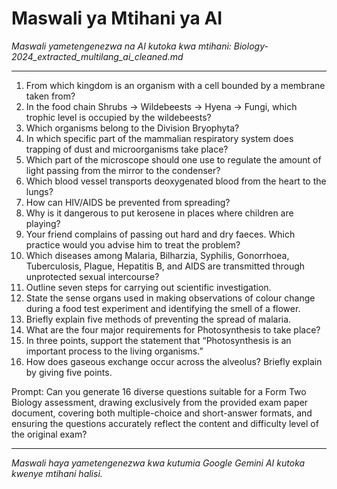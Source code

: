 # Maswali ya Mtihani ya AI
*Maswali yametengenezwa na AI kutoka kwa mtihani: Biology-2024_extracted_multilang_ai_cleaned.md*

---

1.  From which kingdom is an organism with a cell bounded by a membrane taken from?
2.  In the food chain Shrubs → Wildebeests → Hyena → Fungi, which trophic level is occupied by the wildebeests?
3.  Which organisms belong to the Division Bryophyta?
4.  In which specific part of the mammalian respiratory system does trapping of dust and microorganisms take place?
5.  Which part of the microscope should one use to regulate the amount of light passing from the mirror to the condenser?
6.  Which blood vessel transports deoxygenated blood from the heart to the lungs?
7.  How can HIV/AIDS be prevented from spreading?
8.  Why is it dangerous to put kerosene in places where children are playing?
9.  Your friend complains of passing out hard and dry faeces. Which practice would you advise him to treat the problem?
10. Which diseases among Malaria, Bilharzia, Syphilis, Gonorrhoea, Tuberculosis, Plague, Hepatitis B, and AIDS are transmitted through unprotected sexual intercourse?
11. Outline seven steps for carrying out scientific investigation.
12. State the sense organs used in making observations of colour change during a food test experiment and identifying the smell of a flower.
13. Briefly explain five methods of preventing the spread of malaria.
14. What are the four major requirements for Photosynthesis to take place?
15. In three points, support the statement that “Photosynthesis is an important process to the living organisms.”
16. How does gaseous exchange occur across the alveolus? Briefly explain by giving five points.

Prompt: Can you generate 16 diverse questions suitable for a Form Two Biology assessment, drawing exclusively from the provided exam paper document, covering both multiple-choice and short-answer formats, and ensuring the questions accurately reflect the content and difficulty level of the original exam?

---
*Maswali haya yametengenezwa kwa kutumia Google Gemini AI kutoka kwenye mtihani halisi.*
